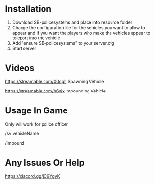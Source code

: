 # Installation

1. Download SB-policesystems and place into resource folder
2. Change the configuration file for the vehicles you want to allow to appear and if you want the players who make the vehicles appear to teleport into the vehicle
3. Add "ensure SB-policesystems" to your server.cfg
4. Start server 

# Videos 

https://streamable.com/00cgh Spawning Vehicle

https://streamable.com/h6sjx Impounding Vehicle


# Usage In Game

Only will work for police officer

/sv vehicleName

/impound 

# Any Issues Or Help 

https://discord.gg/jC9YgyK
